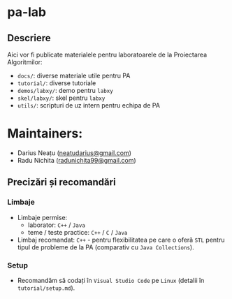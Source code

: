 # pa-lab

## Descriere
Aici vor fi publicate materialele pentru laboratoarele de la Proiectarea Algoritmilor:
* `docs/`: diverse materiale utile pentru PA
* `tutorial/`: diverse tutoriale
* `demos/labxy/`: demo pentru `labxy`
* `skel/labxy/`: skel pentru `labxy`
* `utils/`: scripturi de uz intern pentru echipa de PA

# Maintainers:
* Darius Neațu (neatudarius@gmail.com)
* Radu Nichita (radunichita99@gmail.com)

## Precizări și recomandări
### Limbaje
* Limbaje permise:
  * laborator: `C++` / `Java`
  * teme / teste practice: `C++` / `C` / `Java`
* Limbaj recomandat: `C++` - pentru flexibilitatea pe care o oferă `STL` pentru tipul de probleme de la PA (comparativ cu `Java Collections`).

### Setup
* Recomandăm să codați în `Visual Studio Code` pe `Linux` (detalii în `tutorial/setup.md`).
